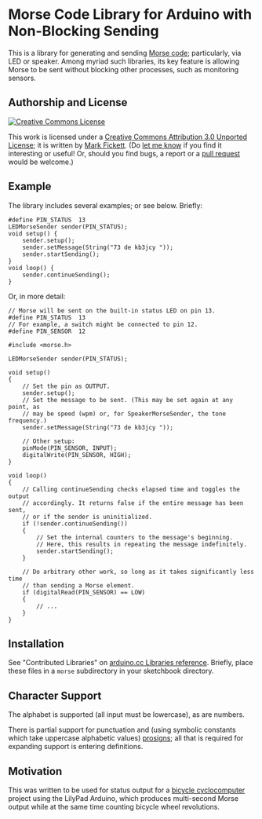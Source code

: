 <h1>Morse Code Library for Arduino with Non-Blocking Sending</h1>

<p>This is a library for generating and sending <a href="http://en.wikipedia.org/wiki/Morse_code">Morse code</a>; particularly, via <acronym>LED</acronym> or speaker. Among myriad such libraries, its key feature is allowing Morse to be sent without blocking other processes, such as monitoring sensors.</p>

<h2>Authorship and License</h2>

<a rel="license" href="http://creativecommons.org/licenses/by/3.0/"><img alt="Creative Commons License" id="license" src="http://i.creativecommons.org/l/by/3.0/80x15.png" /></a>

<p>This work is licensed under a <a rel="license" href="http://creativecommons.org/licenses/by/3.0/">Creative Commons Attribution 3.0 Unported License</a>; it is written by <a href="http://www.markfickett.com/">Mark Fickett</a>. (Do <a href="mailto:mark.fickett@gmail.com">let me know</a> if you find it interesting or useful! Or, should you find bugs, a report or a <a href="http://help.github.com/pull-requests/">pull request</a> would be welcome.)</p>

<h2>Example</h2>

<p>The library includes several examples; or see below. Briefly:</p>

	#define PIN_STATUS	13
	LEDMorseSender sender(PIN_STATUS);
	void setup() {
		sender.setup();
		sender.setMessage(String("73 de kb3jcy "));
		sender.startSending();
	}
	void loop() {
		sender.continueSending();
	}

<p>Or, in more detail:</p>

	// Morse will be sent on the built-in status LED on pin 13.
	#define PIN_STATUS	13
	// For example, a switch might be connected to pin 12.
	#define PIN_SENSOR	12
	
	#include <morse.h>
	
	LEDMorseSender sender(PIN_STATUS);
	
	void setup()
	{
		// Set the pin as OUTPUT.
		sender.setup();
		// Set the message to be sent. (This may be set again at any point, as
		// may be speed (wpm) or, for SpeakerMorseSender, the tone frequency.)
		sender.setMessage(String("73 de kb3jcy "));
	
		// Other setup:
		pinMode(PIN_SENSOR, INPUT);
		digitalWrite(PIN_SENSOR, HIGH);
	}
	
	void loop()
	{
		// Calling continueSending checks elapsed time and toggles the output
		// accordingly. It returns false if the entire message has been sent,
		// or if the sender is uninitialized.
		if (!sender.continueSending())
		{
			// Set the internal counters to the message's beginning.
			// Here, this results in repeating the message indefinitely.
			sender.startSending();
		}
	
		// Do arbitrary other work, so long as it takes significantly less time
		// than sending a Morse element.
		if (digitalRead(PIN_SENSOR) == LOW)
		{
			// ...
		}
	}

<h2>Installation</h2>

<p>See "Contributed Libraries" on <a href="http://www.arduino.cc/en/Reference/Libraries">arduino.cc Libraries reference</a>. Briefly, place these files in a <code>morse</code> subdirectory in your sketchbook directory.</p>

<h2>Character Support</h2>

<p>The alphabet is supported (all input must be lowercase), as are numbers.</p>

<p>There is partial support for punctuation and (using symbolic constants which take uppercase alphabetic values) <a href="http://en.wikipedia.org/wiki/Prosigns_for_Morse_code">prosigns</a>; all that is required for expanding support is entering definitions.</p>

<h2>Motivation</h2>

<p>This was written to be used for status output for a <a href="http://github.com/markfickett/bicycle">bicycle cyclocomputer</a> project using the LilyPad Arduino, which produces multi-second Morse output while at the same time counting bicycle wheel revolutions.</p>

